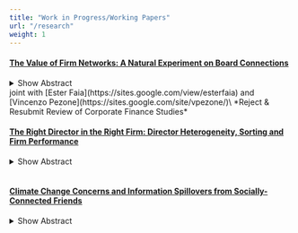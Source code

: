 ```yaml
---
title: "Work in Progress/Working Papers"
url: "/research"
weight: 1
---
```


#### [The Value of Firm Networks: A Natural Experiment on Board Connections](/fmp_networks) 
<details><summary>Show Abstract</summary>
<div style="text-align: justify">
We present causal evidence on the effect of boardroom networks on firm value and compensation policies. We exploit a ban on interlocking directorates of Italian financial and insurance companies as exogenous variation and show that firms that lose centrality in the network experience negative abnormal returns around the announcement date. The key driver of our results is the role of boardroom connections in reducing asymmetric information. The complementarities with the input-output and cross-ownership networks are consistent with this channel. Using hand-collected data, we also show that network centrality has a positive effect on directors’ compensation, providing evidence of rent sharing.
</div>
</details>
joint with [Ester Faia](https://sites.google.com/view/esterfaia) and [Vincenzo Pezone](https://sites.google.com/site/vpezone/)\
*Reject & Resubmit Review of Corporate Finance Studies*
<br>

#### [The Right Director in the Right Firm: Director Heterogeneity, Sorting and Firm Performance](/jmp) 
<details><summary>Show Abstract</summary>
<div style="text-align: justify">
This paper studies the sorting of firms and directors appointed to their boards. I leverage a novel finite-mixture random-effects model to estimate the contribution of unobserved firm and director heterogeneity while being the first to explicitly allow for an interaction between the two to estimate the quality of the match between board members and firms. Results reveal that positive complementarities drive positive sorting. Using hand-collected data and textual analysis to build a large dataset on directors’ skills and qualifications, I find directors with specialized skill sets to be associated with higher complementarities while, consistent with the idea of knowledge hierarchies in the firm. On the contrary, CEOs or CFOs tend to be generalists relying on directors’ advice. Finally, I exploit unexpected deaths of board members to establish a positive causal effect of boards, where productivity is concentrated to a few highly complementary directors, on firm value and firm performance.
</div>
</details> 
<br>

#### [Climate Change Concerns and Information Spillovers from Socially-Connected Friends](/ccb) 
<details><summary>Show Abstract</summary>
<div style="text-align: justify">
This paper studies the role of social connections in shaping individuals' concerns about climate change. I combine granular climate data, region-level social network data and survey responses for 24 European countries in order to document large information spillovers. Individuals become more concerned about climate change when their geographically distant friends living in socially-connected regions have experienced large increases in temperatures since 1990. Exploring the heterogeneity of the spillover effects, I uncover that the learning via social networks plays a central role. Further, results illustrate the important role of social values and economic preferences for understanding how information spillovers affect individual concerns.
</div>
</details>  
